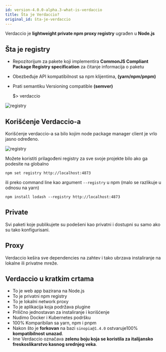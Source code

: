 ```yaml
---
id: version-4.0.0-alpha.3-what-is-verdaccio
title: Šta je Verdaccio?
original_id: šta-je-verdaccio
---
```


Verdaccio je **lightweight private npm proxy registry** ugrađen u **Node.js**

## Šta je registry

* Repozitorijum za pakete koji implementira **CommonJS Compliant Package Registry specification** za čitanje informacija o paketu
* Obezbeđuje API kompatibilnost sa npm klijentima, **(yarn/npm/pnpm)**
* Prati semantiku Versioning compatible **(semver)**

    $> verdaccio
    

![registry](assets/verdaccio_server.gif)

## Korišćenje Verdaccio-a

Korišćenje verdaccio-a sa bilo kojim node package manager client je vrlo jasno određeno.

![registry](assets/npm_install.gif)

Možete koristiti prilagođeni registry za sve svoje projekte bilo ako ga podesite na globalno

    npm set registry http://localhost:4873
    

ili preko command line kao argument `--registry` u npm (malo se razlikuje u odnosu na yarn)

    npm install lodash --registry http://localhost:4873
    

## Private

Svi paketi koje publikujete su podešeni kao privatni i dostupni su samo ako su tako konfigurisani.

## Proxy

Verdaccio kešira sve dependencies na zahtev i tako ubrzava instaliranje na lokalne ili privatne mreže.

## Verdaccio u kratkim crtama

* To je web app bazirana na Node.js
* To je privatni npm registry
* To je lokalni network proxy
* To je aplikacija koja podržava plugine
* Prilično jednostavan za instaliranje i korišćenje
* Nudimo Docker i Kubernetes podršku
* 100% Komparibilan sa yarn, npm i pnpm
* Nakon što je **forkovan** na bazi `sinopia@1.4.0` ostvaruje100% **kompatibilnost unazad**.
* Ime Verdaccio označava **zelenu boju koja se koristila za italijansko freskoslikarstvo kasnog srednjeg veka**.